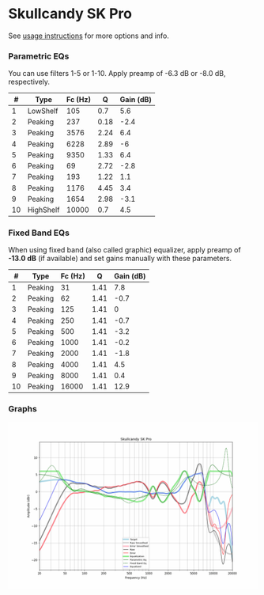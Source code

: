 # Skullcandy SK Pro
See [usage instructions](https://github.com/jaakkopasanen/AutoEq#usage) for more options and info.

### Parametric EQs
You can use filters 1-5 or 1-10. Apply preamp of -6.3 dB or -8.0 dB, respectively.

|   # | Type      |   Fc (Hz) |    Q |   Gain (dB) |
|-----|-----------|-----------|------|-------------|
|   1 | LowShelf  |       105 | 0.7  |         5.6 |
|   2 | Peaking   |       237 | 0.18 |        -2.4 |
|   3 | Peaking   |      3576 | 2.24 |         6.4 |
|   4 | Peaking   |      6228 | 2.89 |        -6   |
|   5 | Peaking   |      9350 | 1.33 |         6.4 |
|   6 | Peaking   |        69 | 2.72 |        -2.8 |
|   7 | Peaking   |       193 | 1.22 |         1.1 |
|   8 | Peaking   |      1176 | 4.45 |         3.4 |
|   9 | Peaking   |      1654 | 2.98 |        -3.1 |
|  10 | HighShelf |     10000 | 0.7  |         4.5 |

### Fixed Band EQs
When using fixed band (also called graphic) equalizer, apply preamp of **-13.0 dB** (if available) and set gains manually with these parameters.

|   # | Type    |   Fc (Hz) |    Q |   Gain (dB) |
|-----|---------|-----------|------|-------------|
|   1 | Peaking |        31 | 1.41 |         7.8 |
|   2 | Peaking |        62 | 1.41 |        -0.7 |
|   3 | Peaking |       125 | 1.41 |         0   |
|   4 | Peaking |       250 | 1.41 |        -0.7 |
|   5 | Peaking |       500 | 1.41 |        -3.2 |
|   6 | Peaking |      1000 | 1.41 |        -0.2 |
|   7 | Peaking |      2000 | 1.41 |        -1.8 |
|   8 | Peaking |      4000 | 1.41 |         4.5 |
|   9 | Peaking |      8000 | 1.41 |         0.4 |
|  10 | Peaking |     16000 | 1.41 |        12.9 |

### Graphs
![](./Skullcandy%20SK%20Pro.png)
